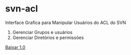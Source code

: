 # svn-acl
Interface Grafica para Manipular Usuários do ACL do SVN

 1. Gerenciar Grupos e usuários
 2. Gerenciar Diretórios e permissões

[Baixar 1.0](https://github.com/Lhuckaz/svn-acl/blob/v1.0/svn-acl-1.0.exe?raw=true)
